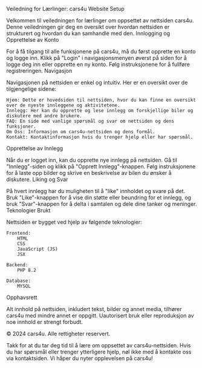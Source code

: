 Veiledning for Lærlinger: cars4u Website Setup

Velkommen til veiledningen for lærlinger om oppsettet av nettsiden cars4u. Denne veiledningen gir deg en oversikt over hvordan nettsiden er strukturert og hvordan du kan samhandle med den.
Innlogging og Opprettelse av Konto

For å få tilgang til alle funksjonene på cars4u, må du først opprette en konto og logge inn. Klikk på "Login" i navigasjonsmenyen øverst på siden for å logge deg inn eller opprette en ny konto. Følg instruksjonene for å fullføre registreringen.
Navigasjon

Navigasjonen på nettsiden er enkel og intuitiv. Her er en oversikt over de tilgjengelige sidene:

    Hjem: Dette er hovedsiden til nettsiden, hvor du kan finne en oversikt over de nyeste innleggene og aktivitetene.
    Innlegg: Her kan du opprette og lese innlegg om forskjellige biler og diskutere med andre brukere.
    FAQ: En side med vanlige spørsmål og svar om nettsiden og dens funksjoner.
    Om Oss: Informasjon om cars4u-nettsiden og dens formål.
    Kontakt: Kontaktinformasjon hvis du trenger hjelp eller har spørsmål.

Opprettelse av Innlegg

Når du er logget inn, kan du opprette nye innlegg på nettsiden. Gå til "Innlegg"-siden og klikk på "Opprett Innlegg"-knappen. Følg instruksjonene for å laste opp bilder og skrive en beskrivelse av bilen du ønsker å diskutere.
Liking og Svar

På hvert innlegg har du muligheten til å "like" innholdet og svare på det. Bruk "Like"-knappen for å vise din støtte eller beundring for et innlegg, og bruk "Svar"-knappen for å delta i samtalen og dele dine tanker og meninger.
Teknologier Brukt

Nettsiden er bygget ved hjelp av følgende teknologier:

    Frontend:
        HTML
        CSS
        JavaScript (JS)
        JSX

    Backend:
        PHP 8.2

    Database:
        MYSQL

Opphavsrett

Alt innhold på nettsiden, inkludert tekst, bilder og annet media, tilhører cars4u med mindre annet er oppgitt. Uautorisert bruk eller reproduksjon av noe innhold er strengt forbudt.

© 2024 cars4u. Alle rettigheter reservert.

Takk for at du tar deg tid til å lære om oppsettet av cars4u-nettsiden. Hvis du har spørsmål eller trenger ytterligere hjelp, nøl ikke med å kontakte oss via kontaktsiden. Vi håper du nyter opplevelsen på cars4u!